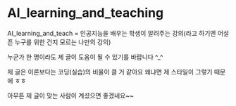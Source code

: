 # AI_learning_and_teaching
AI_learning_and_teach = 인공지능을 배우는 학생이 알려주는 강의(라고 하기엔 어설픈 누구를 위한 건지 모르는 나만의 강의)

누군가 한 명이라도 제 글이 도움이 될 수 있기를 바랍니다 ^_^

제 글은 이론보다는 코딩(실습)의 비율이 클 거 같아요 왜냐면 제 스타일이 그렇기 때문에 ㅎㅎ

아무튼 제 글이 맞는 사람이 계셨으면 좋겠네요~~
